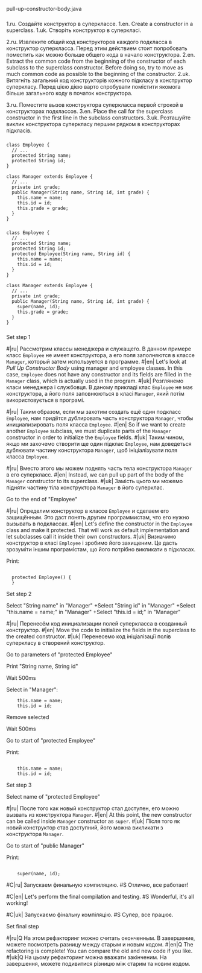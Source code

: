 pull-up-constructor-body:java

###

1.ru. Создайте конструктор в суперклассе.
1.en. Create a constructor in a superclass.
1.uk. Створіть конструктор в суперкласі.

2.ru. Извлеките общий код конструкторов каждого подкласса в конструктор суперкласса. Перед этим действием стоит попробовать поместить как можно больше общего кода в начало конструктора.
2.en. Extract the common code from the beginning of the constructor of each subclass to the superclass constructor. Before doing so, try to move as much common code as possible to the beginning of the constructor.
2.uk. Витягніть загальний код конструкторів кожного підкласу в конструктор суперкласу. Перед цією дією варто спробувати помістити якомога більше загального коду в початок конструктора.

3.ru. Поместите вызов конструктора суперкласса первой строкой в конструкторах подклассов.
3.en. Place the call for the superclass constructor in the first line in the subclass constructors.
3.uk. Розташуйте виклик конструктора суперкласу першим рядком в конструкторах підкласів.



###

```
class Employee {
  // ...
  protected String name;
  protected String id;
}
   
class Manager extends Employee {
  // ...
  private int grade;
  public Manager(String name, String id, int grade) {
    this.name = name;
    this.id = id;
    this.grade = grade;
  }
}
```

###

```
class Employee {
  // ...
  protected String name;
  protected String id;
  protected Employee(String name, String id) {
    this.name = name;
    this.id = id;
  }
}
   
class Manager extends Employee {
  // ...
  private int grade;
  public Manager(String name, String id, int grade) {
    super(name, id);
    this.grade = grade;
  }
}
```

###

Set step 1

#|ru| Рассмотрим классы менеджера и служащего. В данном примере класс <code>Employee</code> не имеет конструктора, а его поля заполняются в классе <code>Manager</code>, который затем используется в программе.
#|en| Let's look at <i>Pull Up Constructor Body</i> using manager and employee classes. In this case, <code>Employee</code> does not have any constructor and its fields are filled in the <code>Manager</code> class, which is actually used in the program.
#|uk| Розглянемо класи менеджера і службовця. В даному прикладі клас <code>Employee</code> не має конструктора, а його поля заповнюються в класі <code>Manager</code>, який потім використовується в програмі.

#|ru| Таким образом, если мы захотим создать ещё один подкласс <code>Employee</code>, нам придётся дублировать часть конструктора <code>Manager</code>, чтобы инициализировать поля класса <code>Employee</code>.
#|en| So if we want to create another <code>Employee</code> subclass, we must duplicate parts of the <code>Manager</code> constructor in order to initialize the <code>Employee</code> fields.
#|uk| Таким чином, якщо ми захочемо створити ще один підклас <code>Employee</code>, нам доведеться дублювати частину конструктора <code>Manager</code>, щоб ініціалізувати поля класса <code>Employee</code>.

#|ru| Вместо этого мы можем поднять часть тела конструктора <code>Manager</code> в его суперкласс.
#|en| Instead, we can pull up part of the body of the <code>Manager</code> constructor to its superclass.
#|uk| Замість цього ми можемо підняти частину тіла конструктора <code>Manager</code> в його суперклас.

Go to the end of "Employee"

#|ru| Определим конструктор в классе <code>Employee</code> и сделаем его защищённым. Это даст понять другим программистам, что его нужно вызывать в подклассах.
#|en| Let's define the constructor in the <code>Employee</code> class and make it protected. That will work as default implementation and let subclasses call it inside their own constructors.
#|uk| Визначимо конструктор в класі <code>Employee</code> і зробимо його захищеним. Це дасть зрозуміти іншим програмістам, що його потрібно викликати в підкласах.

Print:
```

  protected Employee() {
  }
```

Set step 2

Select "String name" in "Manager"
+Select "String id" in "Manager"
+Select "this.name = name;" in "Manager"
+Select "this.id = id;" in "Manager"

#|ru| Перенесём код инициализации полей суперкласса в созданный конструктор.
#|en| Move the code to initialize the fields in the superclass to the created constructor.
#|uk| Перенесемо код ініціалізації полів суперкласу в створений конструктор.

Go to parameters of "protected Employee"

Print "String name, String id"

Wait 500ms

Select in "Manager":
```
    this.name = name;
    this.id = id;

```

Remove selected

Wait 500ms

Go to start of "protected Employee"

Print:
```

    this.name = name;
    this.id = id;
```

Set step 3

Select name of "protected Employee" 

#|ru| После того как новый конструктор стал доступен, его можно вызвать из конструктора <code>Manager</code>.
#|en| At this point, the new constructor can be called inside <code>Manager</code> constructor as <code>super</code>.
#|uk| Після того як новий конструктор став доступний, його можна викликати з конструктора <code>Manager</code>.

Go to start of "public Manager"

Print:
```

    super(name, id);
```

#C|ru| Запускаем финальную компиляцию.
#S Отлично, все работает!

#C|en| Let's perform the final compilation and testing.
#S Wonderful, it's all working!

#C|uk| Запускаємо фінальну компіляцію.
#S Супер, все працює.

Set final step

#|ru|Q На этом рефакторинг можно считать оконченным. В завершение, можете посмотреть разницу между старым и новым кодом.
#|en|Q The refactoring is complete! You can compare the old and new code if you like.
#|uk|Q На цьому рефакторинг можна вважати закінченим. На завершення, можете подивитися різницю між старим та новим кодом.